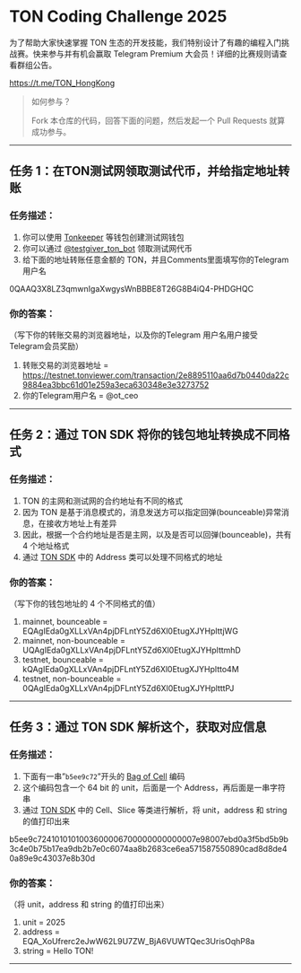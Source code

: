 # TON Coding Challenge 2025


为了帮助大家快速掌握 TON 生态的开发技能，我们特别设计了有趣的编程入门挑战赛。快来参与并有机会赢取 Telegram Premium 大会员！详细的比赛规则请查看群组公告。

https://t.me/TON_HongKong


> 如何参与？
> 
> Fork 本仓库的代码，回答下面的问题，然后发起一个 Pull Requests 就算成功参与。

---

## 任务 1：在TON测试网领取测试代币，并给指定地址转账

### 任务描述：

1. 你可以使用 [Tonkeeper](https://tonkeeper.com/) 等钱包创建测试网钱包
2. 你可以通过 [@testgiver_ton_bot](https://t.me/testgiver_ton_bot) 领取测试网代币
3. 给下面的地址转账任意金额的 TON，并且Comments里面填写你的Telegram用户名

0QAAQ3X8LZ3qmwnIgaXwgysWnBBBE8T26G8B4iQ4-PHDGHQC

### 你的答案：

（写下你的转账交易的浏览器地址，以及你的Telegram 用户名用户接受Telegram会员奖励）

1. 转账交易的浏览器地址 = https://testnet.tonviewer.com/transaction/2e8895110aa6d7b0440da22c9884ea3bbc61d01e259a3eca630348e3e3273752
2. 你的Telegram用户名 = @ot_ceo

---

## 任务 2：通过 TON SDK 将你的钱包地址转换成不同格式

### 任务描述：

1. TON 的主网和测试网的合约地址有不同的格式
2. 因为 TON 是基于消息模式的，消息发送方可以指定回弹(bounceable)异常消息，在接收方地址上有差异
3. 因此，根据一个合约地址是否是主网，以及是否可以回弹(bounceable)，共有 4 个地址格式
4. 通过 [TON SDK](https://docs.ton.org/v3/guidelines/dapps/apis-sdks/sdk) 中的 Address 类可以处理不同格式的地址

### 你的答案：

（写下你的钱包地址的 4 个不同格式的值）

1. mainnet, bounceable = EQAgIEda0gXLLxVAn4pjDFLntY5Zd6Xl0EtugXJYHplttjWG
2. mainnet, non-bounceable = UQAgIEda0gXLLxVAn4pjDFLntY5Zd6Xl0EtugXJYHplttmhD
3. testnet, bounceable = kQAgIEda0gXLLxVAn4pjDFLntY5Zd6Xl0EtugXJYHpltto4M
4. testnet, non-bounceable = 0QAgIEda0gXLLxVAn4pjDFLntY5Zd6Xl0EtugXJYHpltttPJ

---

## 任务 3：通过 TON SDK 解析这个，获取对应信息

### 任务描述：

1. 下面有一串”`b5ee9c72`”开头的 [Bag of Cell](https://www.notion.so/1745274bd2cf80e4b8efeae385fea2b3?pvs=21) 编码
2. 这个编码包含一个 64 bit 的 unit，后面是一个 Address，再后面是一串字符串
3. 通过 [TON SDK](https://docs.ton.org/v3/guidelines/dapps/apis-sdks/sdk) 中的 Cell、Slice 等类进行解析，将 unit，address 和 string 的值打印出来

b5ee9c7241010101003600006700000000000007e98007ebd0a3f5bd5b9b3c4e0b75b17ea9db2b7e0c6074aa8b2683ce6ea571587550890cad8d8de40a89e9c43037e8b30d

### 你的答案：

（将 unit，address 和 string 的值打印出来）

1. unit = 2025
2. address = EQA_XoUfrerc2eJwW62L9U7ZW_BjA6VUWTQec3UrisOqhP8a
3. string = Hello TON!
---

